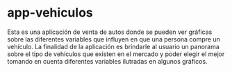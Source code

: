 # app-vehiculos
Esta es una aplicación de venta de autos donde se pueden ver gráficas sobre las diferentes variables que influyen en que una persona compre un vehículo. La finalidad de la aplicación es brindarle al usuario un panorama sobre el tipo de vehículos que existen en el mercado y poder elegir el mejor tomando en cuenta diferentes variables ilutradas en algunos gráficos.